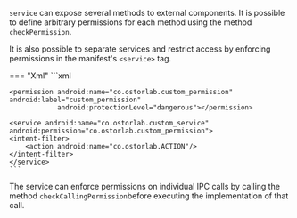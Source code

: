 `service` can expose several methods to external components. It is possible to define arbitrary permissions for each
method using the method `checkPermission`.

It is also possible to separate services and restrict access by enforcing permissions in the manifest's `<service>` tag.

=== "Xml"
	```xml
	
	<permission android:name="co.ostorlab.custom_permission" android:label="custom_permission"
	            android:protectionLevel="dangerous"></permission>
	
	<service android:name="co.ostorlab.custom_service" android:permission="co.ostorlab.custom_permission">
	<intent-filter>
	    <action android:name="co.ostorlab.ACTION"/>
	</intent-filter>
	</service>
	```


The service can enforce permissions on individual IPC calls by calling the method `checkCallingPermission`before
executing the implementation of that call.